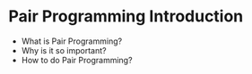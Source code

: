 

# Pair Programming Introduction


- What is Pair Programming?
- Why is it so important?
- How to do Pair Programming?



